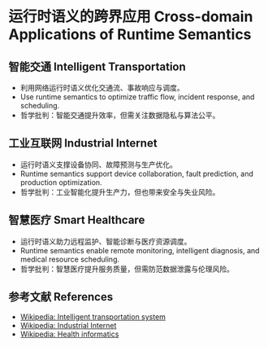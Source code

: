# 运行时语义的跨界应用 Cross-domain Applications of Runtime Semantics

## 智能交通 Intelligent Transportation

- 利用网络运行时语义优化交通流、事故响应与调度。
- Use runtime semantics to optimize traffic flow, incident response, and scheduling.
- 哲学批判：智能交通提升效率，但需关注数据隐私与算法公平。

## 工业互联网 Industrial Internet

- 运行时语义支撑设备协同、故障预测与生产优化。
- Runtime semantics support device collaboration, fault prediction, and production optimization.
- 哲学批判：工业智能化提升生产力，但也带来安全与失业风险。

## 智慧医疗 Smart Healthcare

- 运行时语义助力远程监护、智能诊断与医疗资源调度。
- Runtime semantics enable remote monitoring, intelligent diagnosis, and medical resource scheduling.
- 哲学批判：智慧医疗提升服务质量，但需防范数据泄露与伦理风险。

## 参考文献 References

- [Wikipedia: Intelligent transportation system](https://en.wikipedia.org/wiki/Intelligent_transportation_system)
- [Wikipedia: Industrial Internet](https://en.wikipedia.org/wiki/Industrial_Internet)
- [Wikipedia: Health informatics](https://en.wikipedia.org/wiki/Health_informatics)
